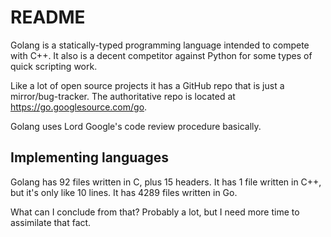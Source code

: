 # README

Golang is a statically-typed programming language intended to compete
with C++. It also is a decent competitor against Python for some types
of quick scripting work.

Like a lot of open source projects it has a GitHub repo that is just
a mirror/bug-tracker. The authoritative repo is located at
https://go.googlesource.com/go.

Golang uses Lord Google's code review procedure basically.

## Implementing languages

Golang has 92 files written in C, plus 15 headers.
It has 1 file written in C++, but it's only like 10 lines.
It has 4289 files written in Go.

What can I conclude from that? Probably a lot, but I need more time
to assimilate that fact.
